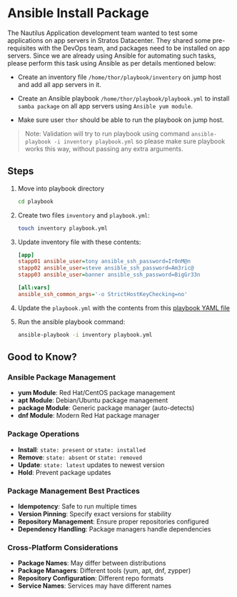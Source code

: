 # Ansible Install Package

The Nautilus Application development team wanted to test some applications on app servers in Stratos Datacenter. They shared some pre-requisites with the DevOps team, and packages need to be installed on app servers. Since we are already using Ansible for automating such tasks, please perform this task using Ansible as per details mentioned below:

- Create an inventory file `/home/thor/playbook/inventory` on jump host and add all app servers in it.

- Create an Ansible playbook `/home/thor/playbook/playbook.yml` to install `samba package` on all  app servers using `Ansible yum module`.

- Make sure user `thor` should be able to run the playbook on jump host.

> Note: Validation will try to run playbook using command `ansible-playbook -i inventory playbook.yml` so please make sure playbook works this way, without passing any extra arguments.

## Steps

1. Move into playbook directory

    ```sh
    cd playbook
    ```

2. Create two files `inventory` and `playbook.yml`:

    ```sh
    touch inventory playbook.yml
    ```

3. Update inventory file with these contents:

    ```ini
    [app]
    stapp01 ansible_user=tony ansible_ssh_password=Ir0nM@n
    stapp02 ansible_user=steve ansible_ssh_password=Am3ric@
    stapp03 ansible_user=banner ansible_ssh_password=BigGr33n

    [all:vars]
    ansible_ssh_common_args='-o StrictHostKeyChecking=no'
    ```

4. Update the `playbook.yml` with the contents from this [playbook YAML file](../files/ansible_playbook_samba_package_install_87.yml)

5. Run the ansible playbook command:

    ```sh
    ansible-playbook -i inventory playbook.yml
    ```

## Good to Know?

### Ansible Package Management

- **yum Module**: Red Hat/CentOS package management
- **apt Module**: Debian/Ubuntu package management
- **package Module**: Generic package manager (auto-detects)
- **dnf Module**: Modern Red Hat package manager

### Package Operations

- **Install**: `state: present` or `state: installed`
- **Remove**: `state: absent` or `state: removed`
- **Update**: `state: latest` updates to newest version
- **Hold**: Prevent package updates

### Package Management Best Practices

- **Idempotency**: Safe to run multiple times
- **Version Pinning**: Specify exact versions for stability
- **Repository Management**: Ensure proper repositories configured
- **Dependency Handling**: Package managers handle dependencies

### Cross-Platform Considerations

- **Package Names**: May differ between distributions
- **Package Managers**: Different tools (yum, apt, dnf, zypper)
- **Repository Configuration**: Different repo formats
- **Service Names**: Services may have different names
